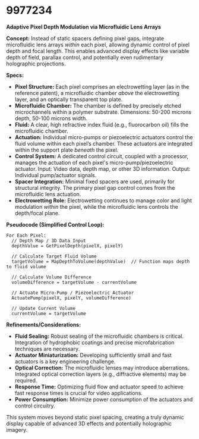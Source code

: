 # 9977234

**Adaptive Pixel Depth Modulation via Microfluidic Lens Arrays**

**Concept:** Instead of static spacers defining pixel gaps, integrate microfluidic lens arrays *within* each pixel, allowing dynamic control of pixel depth and focal length. This enables advanced display effects like variable depth of field, parallax control, and potentially even rudimentary holographic projections.

**Specs:**

*   **Pixel Structure:** Each pixel comprises an electrowetting layer (as in the reference patent), a microfluidic chamber *above* the electrowetting layer, and an optically transparent top plate.
*   **Microfluidic Chamber:** The chamber is defined by precisely etched microchannels within a polymer substrate.  Dimensions: 50-200 microns depth, 50-100 microns width.
*   **Fluid:** A clear, high refractive index fluid (e.g., fluorocarbon oil) fills the microfluidic chamber.
*   **Actuation:**  Individual micro-pumps or piezoelectric actuators control the fluid volume within each pixel’s chamber.  These actuators are integrated within the support plate *beneath* the pixel.
*   **Control System:**  A dedicated control circuit, coupled with a processor, manages the actuation of each pixel's micro-pump/piezoelectric actuator. Input: Video data, depth map, or other 3D information. Output:  Individual pump/actuator signals.
*   **Spacer Integration:** Minimal fixed spacers are used, primarily for structural integrity.  The primary pixel gap control comes from the microfluidic lens actuation.
*   **Electrowetting Role:** Electrowetting continues to manage color and light modulation *within* the pixel, while the microfluidic lens controls the depth/focal plane.

**Pseudocode (Simplified Control Loop):**

```
For Each Pixel:
  // Depth Map / 3D Data Input
  depthValue = GetPixelDepth(pixelX, pixelY)

  // Calculate Target Fluid Volume
  targetVolume = MapDepthToVolume(depthValue)  // Function maps depth to fluid volume

  // Calculate Volume Difference
  volumeDifference = targetVolume - currentVolume

  // Actuate Micro-Pump / Piezoelectric Actuator
  ActuatePump(pixelX, pixelY, volumeDifference)

  // Update Current Volume
  currentVolume = targetVolume
```

**Refinements/Considerations:**

*   **Fluid Sealing:**  Robust sealing of the microfluidic chambers is critical.  Integration of hydrophobic coatings and precise microfabrication techniques are necessary.
*   **Actuator Miniaturization:** Developing sufficiently small and fast actuators is a key engineering challenge.
*   **Optical Correction:**  The microfluidic lenses may introduce aberrations.  Integrated optical correction layers (e.g., diffractive elements) may be required.
*   **Response Time:**  Optimizing fluid flow and actuator speed to achieve fast response times is crucial for video applications.
*   **Power Consumption:** Minimize power consumption of the actuators and control circuitry.

This system moves beyond static pixel spacing, creating a truly dynamic display capable of advanced 3D effects and potentially holographic imagery.